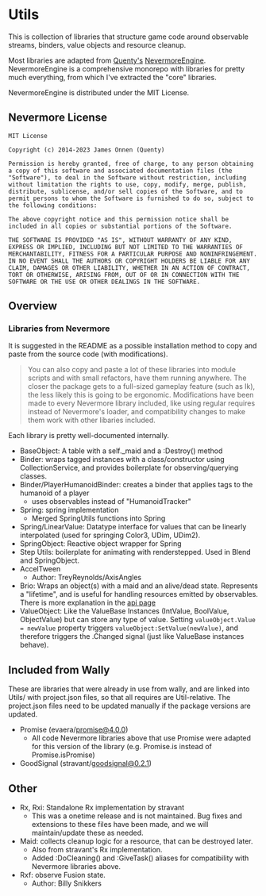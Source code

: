 # Utils

This is collection of libraries that structure game code around observable streams, binders, value objects and resource cleanup.

Most libraries are adapted from [Quenty's](https://github.com/Quenty) [NevermoreEngine](https://github.com/Quenty/NevermoreEngine).
NevermoreEngine is a comprehensive monorepo with libraries for pretty much everything, from which I've extracted the "core" libraries.

NevermoreEngine is distributed under the MIT License.

## Nevermore License
```
MIT License

Copyright (c) 2014-2023 James Onnen (Quenty)

Permission is hereby granted, free of charge, to any person obtaining a copy of this software and associated documentation files (the "Software"), to deal in the Software without restriction, including without limitation the rights to use, copy, modify, merge, publish, distribute, sublicense, and/or sell copies of the Software, and to permit persons to whom the Software is furnished to do so, subject to the following conditions:

The above copyright notice and this permission notice shall be included in all copies or substantial portions of the Software.

THE SOFTWARE IS PROVIDED "AS IS", WITHOUT WARRANTY OF ANY KIND, EXPRESS OR IMPLIED, INCLUDING BUT NOT LIMITED TO THE WARRANTIES OF MERCHANTABILITY, FITNESS FOR A PARTICULAR PURPOSE AND NONINFRINGEMENT. IN NO EVENT SHALL THE AUTHORS OR COPYRIGHT HOLDERS BE LIABLE FOR ANY CLAIM, DAMAGES OR OTHER LIABILITY, WHETHER IN AN ACTION OF CONTRACT, TORT OR OTHERWISE, ARISING FROM, OUT OF OR IN CONNECTION WITH THE SOFTWARE OR THE USE OR OTHER DEALINGS IN THE SOFTWARE.
```

## Overview

### Libraries from Nevermore
It is suggested in the README as a possible installation method to copy and paste from the source code (with modifications).
> You can also copy and paste a lot of these libraries into module scripts and with small refactors, have them running anywhere. The closer the package gets to a full-sized gameplay feature (such as Ik), the less likely this is going to be ergonomic.
Modifications have been made to every Nevermore library included, like using regular requires instead of Nevermore's loader, and compatibility changes to make them work with other libaries included.

Each library is pretty well-documented internally.

- BaseObject: A table with a self._maid and a :Destroy() method
- Binder: wraps tagged instances with a class/constructor using CollectionService, and provides boilerplate for observing/querying classes.
- Binder/PlayerHumanoidBinder: creates a binder that applies tags to the humanoid of a player
	- uses observables instead of "HumanoidTracker"
- Spring: spring implementation
	- Merged SpringUtils functions into Spring
- Spring/LinearValue: Datatype interface for values that can be linearly interpolated (used for springing Color3, UDim, UDim2).
- SpringObject: Reactive object wrapper for Spring
- Step Utils: boilerplate for animating with renderstepped. Used in Blend and SpringObject.
- AccelTween
	- Author: TreyReynolds/AxisAngles
- Brio: Wraps an object(s) with a maid and an alive/dead state. Represents a "lifetime", and is useful for handling resources emitted by observables. There is more explanation in the [api page](https://quenty.github.io/NevermoreEngine/api/Brio/)
- ValueObject: Like the ValueBase Instances (IntValue, BoolValue, ObjectValue) but can store any type of value. Setting `valueObject.Value = newValue` property triggers `valueObject:SetValue(newValue)`, and therefore triggers the .Changed signal (just like ValueBase instances behave).

## Included from Wally

These are libraries that were already in use from wally, and are linked into Utils/ with project.json files, so that all requires are Util-relative.
The project.json files need to be updated manually if the package versions are updated.

- Promise (evaera/promise@4.0.0)
	- All code Nevermore libraries above that use Promise were adapted for this version of the library (e.g. Promise.is instead of Promise.isPromise)
- GoodSignal (stravant/goodsignal@0.2.1)

## Other

- Rx, Rxi: Standalone Rx implementation by stravant
	- This was a onetime release and is not maintained. Bug fixes and extensions to these files have been made, and we will maintain/update these as needed.
- Maid: collects cleanup logic for a resource, that can be destroyed later.
	- Also from stravant's Rx implementation.
	- Added :DoCleaning() and :GiveTask() aliases for compatibility with Nevermore libraries above.
- Rxf: observe Fusion state.
	- Author: Billy Snikkers